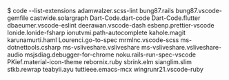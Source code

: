 $ code --list-extensions
adamwalzer.scss-lint
bung87.rails
bung87.vscode-gemfile
castwide.solargraph
Dart-Code.dart-code
Dart-Code.flutter
dbaeumer.vscode-eslint
deerawan.vscode-dash
esbenp.prettier-vscode
Ionide.Ionide-fsharp
ionutvmi.path-autocomplete
kahole.magit
karunamurti.haml
Lourenci.go-to-spec
mrmlnc.vscode-scss
ms-dotnettools.csharp
ms-vsliveshare.vsliveshare
ms-vsliveshare.vsliveshare-audio
msjsdiag.debugger-for-chrome
noku.rails-run-spec-vscode
PKief.material-icon-theme
rebornix.ruby
sbrink.elm
sianglim.slim
stkb.rewrap
teabyii.ayu
tuttieee.emacs-mcx
wingrunr21.vscode-ruby
